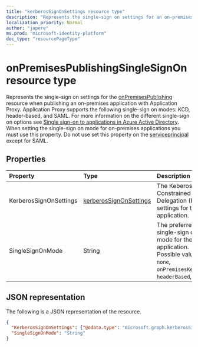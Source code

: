 ```yaml
---
title: "kerberosSignOnSettings resource type"
description: "Represents the single-sign on settings for an on-premises application published via Application Proxy."
localization_priority: Normal
author: "japere"
ms.prod: "microsoft-identity-platform"
doc_type: "resourcePageType"
---
```


# onPremisesPublishingSingleSignOn resource type

Represents the single-sign on settings for the [onPremisesPublishing](onpremisespublishing.md) resource when publishing an on-premises application with Application Proxy. Application Proxy supports the following single-sign on modes: KCD, header-based, and SAML. For more information on the different single-sign on options see [Single sign-on to applications in Azure Active Directory](https://docs.microsoft.com/azure/active-directory/manage-apps/what-is-single-sign-on).
When setting the single-sign on mode for on-premises applications you must use this property. Do not use set this property on the [serviceprincipal](serviceprincipal.md) except for SAML. <!-- need to clarify this should go to: https://github.com/sureshja/microsoft-graph-docs/blob/spcore/api-reference/beta/resources/samlsinglesignonsettings.md-->

## Properties

| Property     | Type        | Description |
|:-------------|:------------|:------------|
|KerberosSignOnSettings| [kerberosSignOnSettings](kerberossignonsettings.md)| The Keberos Constrained Delegation (KCD) settings for the application. |
|SingleSignOnMode|String| The preferred single-sign on mode for the application. Possible values are: `none`, `onPremisesKerberos`, `headerBased`, `saml`.|

## JSON representation

The following is a JSON representation of the resource.

<!-- {
  "blockType": "resource",
  "optionalProperties": [

  ],
  "@odata.type": "microsoft.graph.onPremisesPublishingSingleSignOn",
  "baseType": null
}-->

```json
{
  "KerberosSignOnSettings": {"@odata.type": "microsoft.graph.kerberosSignOnSettings"},
  "SingleSignOnMode": "String"
}
```

<!-- uuid: 16cd6b66-4b1a-43a1-adaf-3a886856ed98
2019-02-04 14:57:30 UTC -->
<!-- {
  "type": "#page.annotation",
  "description": "onPremisesPublishingSingleSignOn resource",
  "keywords": "",
  "section": "documentation",
  "tocPath": ""
}-->